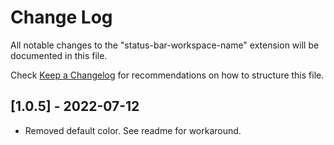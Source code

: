 # Change Log

All notable changes to the "status-bar-workspace-name" extension will be documented in this file.

Check [Keep a Changelog](http://keepachangelog.com/) for recommendations on how to structure this file.

## [1.0.5] - 2022-07-12

- Removed default color. See readme for workaround.
